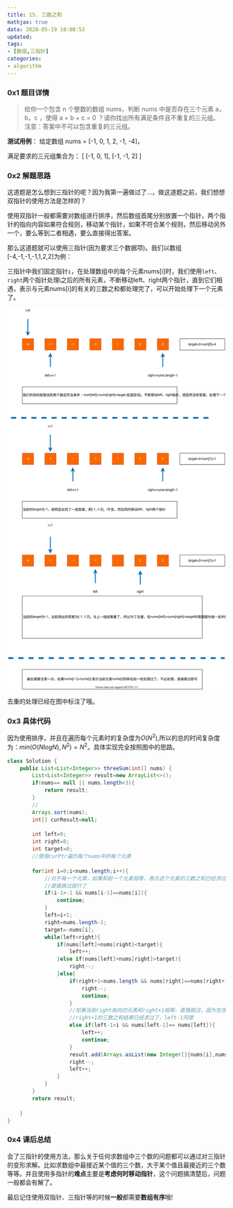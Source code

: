 ```yaml
---
title: 15. 三数之和
mathjax: true
data: 2020-05-19 18:08:53
updated:
tags:
- [数组,三指针]
categories:
- algorithm
---
```



### 0x1 题目详情

> 给你一个包含 n 个整数的数组 nums，判断 nums 中是否存在三个元素 a，b，c ，使得 a + b + c = 0 ？请你找出所有满足条件且不重复的三元组。
注意：答案中不可以包含重复的三元组。

**测试用例**：
给定数组 nums = [-1, 0, 1, 2, -1, -4]，

满足要求的三元组集合为：
[
  [-1, 0, 1],
  [-1, -1, 2]
]

### 0x2 解题思路

这道题是怎么想到三指针的呢？因为我第一遍做过了...，做这道题之前，我们想想双指针的使用方法是怎样的？

使用双指针一般都需要对数组进行排序，然后数组首尾分别放置一个指针，两个指针的指向内容如果符合规则，移动某个指针，如果不符合某个规则，然后移动另外一个，要么等到二者相遇，要么直接得出答案。

那么这道题就可以使用三指针(因为要求三个数据项)。我们以数组[-4,-1,-1,-1,1,2,2]为例：

三指针中我们固定指针`i`，在处理数组中的每个元素nums[i]时，我们使用`left`、`right`两个指针处理i之后的所有元素，不断移动left、right两个指针，直到它们相遇，表示与元素nums[i]的有关的三数之和都处理完了，可以开始处理下一个元素了。

<div align=center><img src=../images/3sum.drawio.svg alt="装水容量最大问题"/></div>

去重的处理已经在图中标注了哦。

### 0x3 具体代码

因为使用排序，并且在遍历每个元素时的复杂度为$O(N^2)$,所以的总的时间复杂度为：$min(O(NlogN),N^2)=N^2$。具体实现完全按照图中的思路。

``` java
class Solution {
    public List<List<Integer>> threeSum(int[] nums) {
        List<List<Integer>> result=new ArrayList<>();
        if(nums== null || nums.length<3){
            return result;
        }
        //
        Arrays.sort(nums);
        int[] curResult=null;

        int left=0;
        int right=0;
        int target=0;
        //使用curPtr遍历每个nums中的每个元素

        for(int i=0;i<nums.length;i++){
            //对于每一个元素，如果和前一个元素相等，表示这个元素的三数之和已经求过了
            //直接跳过就行了
            if(i-1>-1 && nums[i-1]==nums[i]){
                continue;
            }
            left=i+1;
            right=nums.length-1;
            target=-nums[i];
            while(left<right){
                if(nums[left]+nums[right]<target){
                    left++;
                }else if(nums[left]+nums[right]>target){
                    right--;
                }else{
                    if(right+1<nums.length && nums[right]==nums[right+1]){
                        right--;
                        continue;
                    }
                    //如果当前right指向的元素和right+1相等，直接跳过，因为包含
                    //right+1的三数之和结果已经求过了，left-1同理
                    else if(left-1>i && nums[left-1]== nums[left]){
                        left++;
                        continue;
                    }
                    result.add(Arrays.asList(new Integer[]{nums[i],nums[left],nums[right]}));
                    right--;
                    left++;
                }
            }
        }
        return result;

    }
}

```

### 0x4 课后总结

会了三指针的使用方法，那么关于任何求数组中三个数的问题都可以通过对三指针的变形求解。比如求数组中最接近某个值的三个数，大于某个值且最接近的三个数等等。并且使用多指针的**难点**主要是**考虑何时移动指针**，这个问题搞清楚后，问题一般都会有解了。

最后记住使用双指针、三指针等的时候**一般**都需要**数组有序**哦!